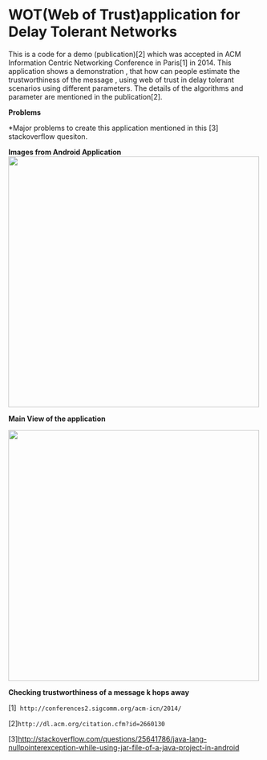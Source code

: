 # WOT(Web of Trust)application for Delay Tolerant Networks

This is a code for a demo (publication)[2] which was accepted in ACM Information Centric Networking Conference in Paris[1] in 2014.
This application shows a demonstration , that how can people estimate the trustworthiness of the message , using web of trust in delay tolerant scenarios using different parameters. The details of the algorithms and parameter are mentioned in the publication[2].

**Problems**

*Major problems to create this application mentioned in this [3] stackoverflow quesiton.


**Images from Android Application**
<img src="https://cloud.githubusercontent.com/assets/1822240/12904499/93b5de94-ced8-11e5-869d-79801ae151ca.png" width="500">

**Main View of the application**

<img src="https://cloud.githubusercontent.com/assets/1822240/12904500/949b9d6c-ced8-11e5-83aa-481e5fa49779.png" width="500">

**Checking trustworthiness of a message k hops away**


[1]` http://conferences2.sigcomm.org/acm-icn/2014/`

[2]`http://dl.acm.org/citation.cfm?id=2660130`

[3]http://stackoverflow.com/questions/25641786/java-lang-nullpointerexception-while-using-jar-file-of-a-java-project-in-android


